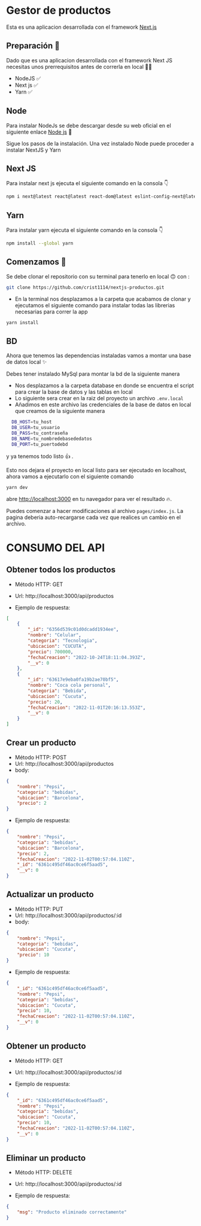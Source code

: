 # Gestor de productos

Esta es una aplicacion desarrollada con el framework [Next.js](https://nextjs.org/) 

## Preparación :t-rex:	
Dado que es una aplicacion desarrollada con el framework Next JS necesitas unos prerrequisitos antes de correrla en local :face_in_clouds:

- NodeJS :white_check_mark:	
- Next js :white_check_mark:	
- Yarn :white_check_mark:	
## Node
Para instalar NodeJs se debe descargar desde su web oficial en el siguiente enlace
[Node js](https://nodejs.org/en/download/)  :slightly_smiling_face:	

Sigue los pasos de la instalación.
Una vez instalado Node puede proceder a instalar NextJS y Yarn 

## Next JS

Para instalar next js ejecuta el siguiente comando en la consola :point_down:	
```bash
npm i next@latest react@latest react-dom@latest eslint-config-next@latest
``` 

## Yarn
Para instalar yarn ejecuta el siguiente comando en la consola :point_down:	
```bash
npm install --global yarn
``` 
## Comenzamos :rocket:	
Se debe clonar el repositorio con su terminal para tenerlo en local :upside_down_face: con :

```bash
git clone https://github.com/crist1114/nextjs-productos.git
```
- En la terminal nos desplazamos a la carpeta que acabamos de clonar y ejecutamos el siguiente comando para instalar todas las librerias necesarias para correr la app
```bash
yarn install
```

## BD
Ahora que tenemos las dependencias instaladas vamos a montar una base de datos local :sparkles:

Debes tener instalado MySql para montar la bd de la siguiente manera
- Nos desplazamos a la carpeta database en donde se encuentra el script para crear la base de datos y las tablas en local
- Lo siguiente sera crear en la raiz del proyecto un archivo ``` .env.local ``` 
- Añadimos en este archivo las credenciales de la base de datos en local que creamos de la siguiente manera

```bash
  DB_HOST=tu_host
  DB_USER=tu_usuario
  DB_PASS=tu_contraseña
  DB_NAME=tu_nombredebasededatos
  DB_PORT=tu_puertodebd
```
y ya tenemos todo listo :+1: .

Esto nos dejara el proyecto en local listo para ser ejecutado en localhost, ahora vamos a ejecutarlo con el siguiente comando

```bash
yarn dev
```
abre [http://localhost:3000](http://localhost:3000) en tu navegador para ver el resultado :fire:.

Puedes comenzar a hacer modificaciones al archivo `pages/index.js`. La pagina deberia auto-recargarse cada vez que realices un cambio en el archivo.

# CONSUMO DEL API
## Obtener todos los productos

- Método HTTP: GET 
- Url: http://localhost:3000/api/productos

- Ejemplo de respuesta:
```json
[
    {
        "_id": "6356d539c01d0dcadd1934ee",
        "nombre": "Celular",
        "categoria": "Tecnologia",
        "ubicacion": "CUCUTA",
        "precio": 700000,
        "fechaCreacion": "2022-10-24T18:11:04.393Z",
        "__v": 0
    },
    {
        "_id": "63617e9eba0fa19b2ae70bf5",
        "nombre": "Coca cola personal",
        "categoria": "Bebida",
        "ubicacion": "Cucuta",
        "precio": 20,
        "fechaCreacion": "2022-11-01T20:16:13.553Z",
        "__v": 0
    }
]
``` 
## Crear un producto
- Método HTTP: POST 
- Url: http://localhost:3000/api/productos
- body: 
```json
{
    "nombre": "Pepsi",
    "categoria": "bebidas",
    "ubicacion": "Barcelona",
    "precio": 2
}
```
- Ejemplo de respuesta:
```json
{
    "nombre": "Pepsi",
    "categoria": "bebidas",
    "ubicacion": "Barcelona",
    "precio": 2,
    "fechaCreacion": "2022-11-02T00:57:04.110Z",
    "_id": "6361c495df46ac0ce6f5aad5",
    "__v": 0
}
```

## Actualizar un producto
- Método HTTP: PUT 
- Url: http://localhost:3000/api/productos/:id
- body: 
```json
{
    "nombre": "Pepsi",
    "categoria": "bebidas",
    "ubicacion": "Cucuta",
    "precio": 10
}
```
- Ejemplo de respuesta:
```json
{
    "_id": "6361c495df46ac0ce6f5aad5",
    "nombre": "Pepsi",
    "categoria": "bebidas",
    "ubicacion": "Cucuta",
    "precio": 10,
    "fechaCreacion": "2022-11-02T00:57:04.110Z",
    "__v": 0
}
```

## Obtener un producto
- Método HTTP: GET 
- Url: http://localhost:3000/api/productos/:id

- Ejemplo de respuesta:
```json
{
    "_id": "6361c495df46ac0ce6f5aad5",
    "nombre": "Pepsi",
    "categoria": "bebidas",
    "ubicacion": "Cucuta",
    "precio": 10,
    "fechaCreacion": "2022-11-02T00:57:04.110Z",
    "__v": 0
}
```
## Eliminar un producto
- Método HTTP: DELETE 
- Url: http://localhost:3000/api/productos/:id

- Ejemplo de respuesta:
```json
{
    "msg": "Producto eliminado correctamente"
}
```

